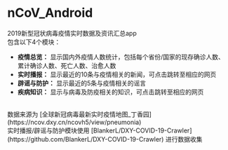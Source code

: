 # nCoV_Android
2019新型冠状病毒疫情实时数据及资讯汇总app<br>
包含以下4个模块：
  * **疫情总览：** 显示国内外疫情人数统计，包括每个省份/国家的现存确诊人数、累计确诊人数、死亡人数、治愈人数
  * **实时播报：** 显示最近的10条与疫情相关的新闻，可点击跳转至相应的网页
  * **辟谣与防护：** 显示最近的5条与疫情相关的谣言
  * **疾病知识：** 显示与病毒及防疫相关的知识，可点击跳转至相应的网页<br>
<br>
数据来源为 [全球新冠病毒最新实时疫情地图_丁香园] (https://ncov.dxy.cn/ncovh5/view/pneumonia)<br>
实时播报/辟谣与防护模块使用 [BlankerL/DXY-COVID-19-Crawler] (https://github.com/BlankerL/DXY-COVID-19-Crawler) 进行数据收集
